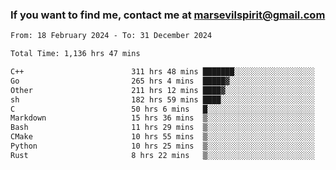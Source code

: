 ### If you want to find me, contact me at marsevilspirit@gmail.com

<!--
**marsevilspirit/marsevilspirit** is a ✨ _special_ ✨ repository because its `README.md` (this file) appears on your GitHub profile.

Here are some ideas to get you started:

- 🔭 I’m currently working on ...
- 🌱 I’m currently learning ...
- 👯 I’m looking to collaborate on ...
- 🤔 I’m looking for help with ...
- 💬 Ask me about ...
- 📫 How to reach me: ...
- 😄 Pronouns: ...
- ⚡ Fun fact: ...
-->
<!--START_SECTION:waka-->

```txt
From: 18 February 2024 - To: 31 December 2024

Total Time: 1,136 hrs 47 mins

C++                        311 hrs 48 mins ███████░░░░░░░░░░░░░░░░░░   27.43 %
Go                         265 hrs 4 mins  █████▓░░░░░░░░░░░░░░░░░░░   23.32 %
Other                      211 hrs 12 mins ████▓░░░░░░░░░░░░░░░░░░░░   18.58 %
sh                         182 hrs 59 mins ████░░░░░░░░░░░░░░░░░░░░░   16.10 %
C                          50 hrs 6 mins   █░░░░░░░░░░░░░░░░░░░░░░░░   04.41 %
Markdown                   15 hrs 36 mins  ▒░░░░░░░░░░░░░░░░░░░░░░░░   01.37 %
Bash                       11 hrs 29 mins  ▒░░░░░░░░░░░░░░░░░░░░░░░░   01.01 %
CMake                      10 hrs 55 mins  ▒░░░░░░░░░░░░░░░░░░░░░░░░   00.96 %
Python                     10 hrs 25 mins  ▒░░░░░░░░░░░░░░░░░░░░░░░░   00.92 %
Rust                       8 hrs 22 mins   ▒░░░░░░░░░░░░░░░░░░░░░░░░   00.74 %
```

<!--END_SECTION:waka-->
